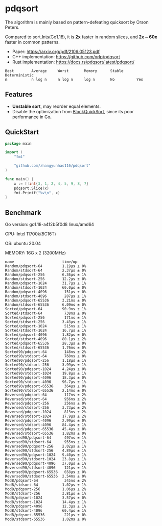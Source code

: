 # pdqsort

The algorithm is mainly based on pattern-defeating quicksort by Orson Peters.

Compared to sort.Ints(Go1.18), it is **2x** faster in random slices, and **2x ~ 60x** faster in common patterns.

- Paper: https://arxiv.org/pdf/2106.05123.pdf
- C++  implementation: https://github.com/orlp/pdqsort
- Rust implementation: https://docs.rs/pdqsort/latest/pdqsort/

```
Best        Average     Worst       Memory      Stable      Deterministic
n           n log n     n log n     log n       No          Yes
```



## Features

- **Unstable sort**, may reorder equal elements.
- Disable the optimization from [BlockQuickSort](https://dl.acm.org/doi/10.1145/3274660), since its poor performance in Go.



## QuickStart

```go
package main

import (
	"fmt"

	"github.com/zhangyunhao116/pdqsort"
)

func main() {
	x := []int{3, 1, 2, 4, 5, 9, 8, 7}
	pdqsort.Slice(x)
	fmt.Printf("%v\n", x)
}

```



## Benchmark

Go version: go1.18-a412b5f0d8 linux/amd64

CPU: Intel 11700k(8C16T)

OS: ubuntu 20.04

MEMORY: 16G x 2 (3200MHz)

```text
name                      time/op
Random/pdqsort-64         1.19µs ± 0%
Random/stdsort-64         2.37µs ± 0%
Random/pdqsort-256        6.36µs ± 1%
Random/stdsort-256        12.2µs ± 0%
Random/pdqsort-1024       31.7µs ± 1%
Random/stdsort-1024       60.0µs ± 0%
Random/pdqsort-4096        151µs ± 0%
Random/stdsort-4096        287µs ± 1%
Random/pdqsort-65536      3.21ms ± 0%
Random/stdsort-65536      6.09ms ± 0%
Sorted/pdqsort-64         90.9ns ± 1%
Sorted/stdsort-64          738ns ± 0%
Sorted/pdqsort-256         171ns ± 1%
Sorted/stdsort-256        3.43µs ± 1%
Sorted/pdqsort-1024        515ns ± 1%
Sorted/stdsort-1024       16.7µs ± 1%
Sorted/pdqsort-4096       1.82µs ± 0%
Sorted/stdsort-4096       80.1µs ± 2%
Sorted/pdqsort-65536      28.3µs ± 0%
Sorted/stdsort-65536      1.76ms ± 0%
Sorted90/pdqsort-64        148ns ± 2%
Sorted90/stdsort-64        760ns ± 0%
Sorted90/pdqsort-256      1.18µs ± 1%
Sorted90/stdsort-256      3.99µs ± 1%
Sorted90/pdqsort-1024     4.24µs ± 0%
Sorted90/stdsort-1024     19.8µs ± 1%
Sorted90/pdqsort-4096     18.3µs ± 0%
Sorted90/stdsort-4096     96.7µs ± 1%
Sorted90/pdqsort-65536     364µs ± 0%
Sorted90/stdsort-65536    2.14ms ± 0%
Reversed/pdqsort-64        117ns ± 2%
Reversed/stdsort-64        956ns ± 2%
Reversed/pdqsort-256       256ns ± 0%
Reversed/stdsort-256      3.73µs ± 2%
Reversed/pdqsort-1024      813ns ± 2%
Reversed/stdsort-1024     17.9µs ± 2%
Reversed/pdqsort-4096     2.99µs ± 0%
Reversed/stdsort-4096     84.4µs ± 1%
Reversed/pdqsort-65536    45.4µs ± 0%
Reversed/stdsort-65536    1.82ms ± 0%
Reversed90/pdqsort-64      497ns ± 1%
Reversed90/stdsort-64      955ns ± 1%
Reversed90/pdqsort-256    2.02µs ± 1%
Reversed90/stdsort-256    4.89µs ± 1%
Reversed90/pdqsort-1024   9.40µs ± 1%
Reversed90/stdsort-1024   23.8µs ± 1%
Reversed90/pdqsort-4096   37.0µs ± 1%
Reversed90/stdsort-4096    121µs ± 1%
Reversed90/pdqsort-65536   658µs ± 0%
Reversed90/stdsort-65536  2.54ms ± 0%
Mod8/pdqsort-64            345ns ± 2%
Mod8/stdsort-64           1.02µs ± 1%
Mod8/pdqsort-256          1.06µs ± 2%
Mod8/stdsort-256          3.81µs ± 1%
Mod8/pdqsort-1024         3.57µs ± 0%
Mod8/stdsort-1024         14.4µs ± 1%
Mod8/pdqsort-4096         12.3µs ± 1%
Mod8/stdsort-4096         60.4µs ± 1%
Mod8/pdqsort-65536         221µs ± 0%
Mod8/stdsort-65536        1.02ms ± 0%
```

